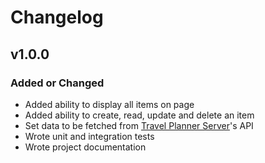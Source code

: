 # Changelog

## v1.0.0

### Added or Changed

- Added ability to display all items on page
- Added ability to create, read, update and delete an item
- Set data to be fetched from [Travel Planner Server](https://github.com/jakec-dev/travel-planner-server)'s API
- Wrote unit and integration tests
- Wrote project documentation
